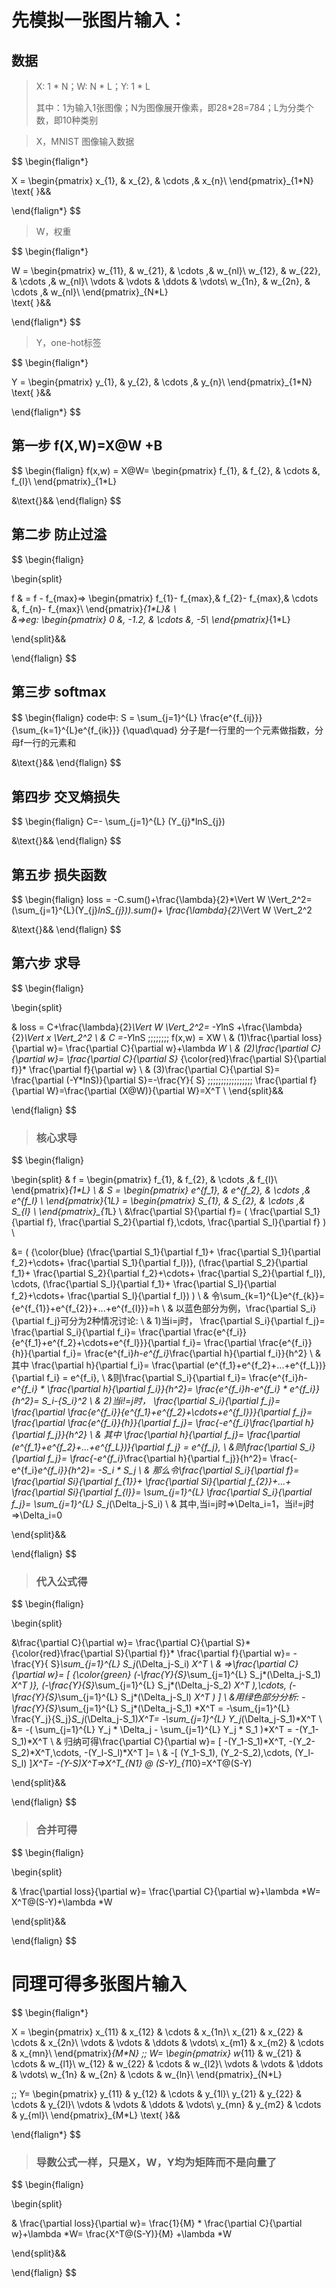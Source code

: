# 先模拟一张图片输入：

## 数据

> X: 1 * N；W: N * L；Y: 1 * L
>
> 其中：1为输入1张图像；N为图像展开像素，即28*28=784；L为分类个数，即10种类别

> X，MNIST 图像输入数据

$$
\begin{flalign*}

X = 
    \begin{pmatrix}
        x_{1}, & x_{2}, & \cdots ,& x_{n}\\
    \end{pmatrix}_{1*N}
\text{ }&&

\end{flalign*}
$$

> W，权重

$$
\begin{flalign*}

W = 
    \begin{pmatrix}
        w_{11}, & w_{21}, & \cdots ,& w_{nl}\\
        w_{12}, & w_{22}, & \cdots ,& w_{nl}\\
        \vdots & \vdots & \ddots & \vdots\\
        w_{1n}, & w_{2n}, & \cdots ,& w_{nl}\\
    \end{pmatrix}_{N*L}\
\text{ }&&

\end{flalign*}
$$

> Y，one-hot标签

$$
\begin{flalign*}

Y = 
    \begin{pmatrix}
        y_{1}, & y_{2}, & \cdots ,& y_{n}\\
    \end{pmatrix}_{1*N}
\text{ }&&

\end{flalign*}
$$

## 第一步 f(X,W)=X@W +B

$$
\begin{flalign}
f(x,w) = 
	X@W=
	\begin{pmatrix}
        f_{1}, & f_{2}, & \cdots &, f_{l}\\
    \end{pmatrix}_{1*L}

&\text{}&&
\end{flalign}
$$

## 第二步 防止过溢

$$
\begin{flalign}

\begin{split}

f  & = f - f_{max}=>
	\begin{pmatrix}
        f_{1}- f_{max},& f_{2}- f_{max},& \cdots &, f_{n}- f_{max}\\
    \end{pmatrix}_{1*L}&
    \\  
&=>eg:
    \begin{pmatrix}
        0 &, -1.2, & \cdots &, -5\\
    \end{pmatrix}_{1*L}
    
\end{split}&&

\end{flalign}
$$

## 第三步 softmax

$$
\begin{flalign}
code中:
S =	
	\sum_{j=1}^{L}
	\frac{e^{f_{ij}}}{\sum_{k=1}^{L}e^{f_{ik}}}
{\quad\quad}
分子是f一行里的一个元素做指数，分母f一行的元素和

&\text{}&&
\end{flalign}
$$

## 第四步 交叉熵损失

$$
\begin{flalign}
C=-
	\sum_{j=1}^{L}
	(Y_{j}*lnS_{j})

&\text{}&&
\end{flalign}
$$

## 第五步 损失函数

$$
\begin{flalign}
loss = 
	-C.sum()+\frac{\lambda}{2}*\Vert W \Vert_2^2=
	(\sum_{j=1}^{L}(Y_{j}*lnS_{j})).sum()+
	\frac{\lambda}{2}*\Vert W \Vert_2^2


&\text{}&&
\end{flalign}
$$

## 第六步 求导

$$
\begin{flalign}

\begin{split}

& loss = 
	C+\frac{\lambda}{2}*\Vert W \Vert_2^2=
	-Y*lnS +\frac{\lambda}{2}*\Vert x \Vert_2^2
	\\
& C =-Y*lnS \;\;\;\;\;\;\;\; f(x,w) = XW
	\\
& (1)\frac{\partial loss}{\partial w}=
	\frac{\partial C}{\partial w}+\lambda *W
	\\
& (2)\frac{\partial C}{\partial w}=
	\frac{\partial C}{\partial S}*
	{\color{red}\frac{\partial S}{\partial f}}*
	\frac{\partial f}{\partial w}
	\\
& (3)\frac{\partial C}{\partial S}=
	\frac{\partial (-Y*lnS)}{\partial S}=-\frac{Y}{ S}
	\;\;\;\;\;\;\;\;\;\;\;\;\;\;\;\;\;
	\frac{\partial f}{\partial W}=\frac{\partial (X@W)}{\partial W}=X^T
	\\
\end{split}&&

\end{flalign}
$$

> ### 核心求导

$$
\begin{flalign}

\begin{split}
& f = 
    \begin{pmatrix}
        f_{1}, & f_{2}, & \cdots ,& f_{l}\\
    \end{pmatrix}_{1*L}
\\
& S = 
	\begin{pmatrix}
        e^{f_1}, & e^{f_2}, & \cdots ,& e^{f_l}
    \\
    \end{pmatrix}_{1*L} =
    \begin{pmatrix}
        S_{1}, & S_{2}, & \cdots ,& S_{l}
    \\
    \end{pmatrix}_{1*L}
\\
&\frac{\partial S}{\partial f}=
	(
		\frac{\partial S_1}{\partial f},
		\frac{\partial S_2}{\partial f},\cdots,
		\frac{\partial S_l}{\partial f}
	)
\\

&=	(
		{\color{blue}
        (\frac{\partial S_1}{\partial f_1}+
        \frac{\partial S_1}{\partial f_2}+\cdots+
        \frac{\partial S_1}{\partial f_l})},
        (\frac{\partial S_2}{\partial f_1}+
        \frac{\partial S_2}{\partial f_2}+\cdots+
        \frac{\partial S_2}{\partial f_l}),
        \cdots,
        (\frac{\partial S_l}{\partial f_1}+
        \frac{\partial S_l}{\partial f_2}+\cdots+
        \frac{\partial S_l}{\partial f_l})
	)
\\
&
令\sum_{k=1}^{L}e^{f_{k}}={e^{f_{1}}+e^{f_{2}}+...+e^{f_{l}}}=h
\\
& 以蓝色部分为例，\frac{\partial S_i}{\partial f_j}可分为2种情况讨论:
\\
& 1)当i=j时，
\frac{\partial S_i}{\partial f_j}=
	\frac{\partial S_i}{\partial f_i}=
	\frac{\partial \frac{e^{f_i}}{e^{f_1}+e^{f_2}+\cdots+e^{f_l}}}{\partial f_i}=
	\frac{\partial \frac{e^{f_i}}{h}}{\partial f_i}=
	\frac{e^{f_i}*h-e^{f_i}*\frac{\partial h}{\partial f_i}}{h^2}
\\
& 其中
\frac{\partial h}{\partial f_i}=
	\frac{\partial (e^{f_1}+e^{f_2}+...+e^{f_L})}{\partial f_i}	=
	e^{f_i},
\\
&则\frac{\partial S_i}{\partial f_i}=
	\frac{e^{f_i}*h-e^{f_i} * \frac{\partial h}{\partial f_i}}{h^2}=
	\frac{e^{f_i}*h-e^{f_i} * e^{f_i}}{h^2}=
	S_i-{S_i}^2
\\
 & 2)当i!=j时，
\frac{\partial S_i}{\partial f_j}=
	\frac{\partial \frac{e^{f_i}}{e^{f_1}+e^{f_2}+\cdots+e^{f_l}}}{\partial f_j}=
	\frac{\partial \frac{e^{f_i}}{h}}{\partial f_j}=
	\frac{-e^{f_i}*\frac{\partial h}{\partial f_j}}{h^2}
\\
& 其中
\frac{\partial h}{\partial f_j}=
	\frac{\partial (e^{f_1}+e^{f_2}+...+e^{f_L})}{\partial f_j}	=
	e^{f_j},
\\
&则\frac{\partial S_i}{\partial f_j}=
	\frac{-e^{f_i}*\frac{\partial h}{\partial f_j}}{h^2}=
	\frac{-e^{f_i}*e^{f_i}}{h^2}=
	-S_i * S_j
\\
& 那么令\frac{\partial S_i}{\partial f}=
	\frac{\partial Si}{\partial f_{1}}+
    \frac{\partial Si}{\partial f_{2}}+...+
    \frac{\partial Si}{\partial f_{l}}=
    \sum_{j=1}^{L}
	\frac{\partial S_i}{\partial f_j}=
	\sum_{j=1}^{L}
	S_j*(\Delta_j-S_i)
\\
& 其中,当i=j时=>\Delta_i=1，当i!=j时=>\Delta_i=0
 
 
 
\end{split}&&

\end{flalign}
$$

> ### 代入公式得

$$
\begin{flalign}

\begin{split}

&\frac{\partial C}{\partial w}=
	\frac{\partial C}{\partial S}*
	{\color{red}\frac{\partial S}{\partial f}}*
	\frac{\partial f}{\partial w}=
	-\frac{Y}{ S}*\sum_{j=1}^{L}
	S_j*(\Delta_j-S_i)
	*X^T 
\\
& =>\frac{\partial C}{\partial w}=
	[
        {\color{green}
        (-\frac{Y}{S}*\sum_{j=1}^{L}
        S_j*(\Delta_j-S_1)
        *X^T )},
        (-\frac{Y}{S}*\sum_{j=1}^{L}
        S_j*(\Delta_j-S_2)
        *X^T ),\cdots,
        (-\frac{Y}{S}*\sum_{j=1}^{L}
        S_j*(\Delta_j-S_l)
        *X^T )
	]
\\
&用绿色部分分析:
-\frac{Y}{S}*\sum_{j=1}^{L}
        S_j*(\Delta_j-S_1)
        *X^T =
        -\sum_{j=1}^{L}
        \frac{Y_j}{S_j}*S_j*(\Delta_j-S_1)*X^T=
        -\sum_{j=1}^{L}
        Y_j*(\Delta_j-S_1)*X^T
\\
&= 
	-(
        \sum_{j=1}^{L} Y_j * \Delta_j 
        - 
        \sum_{j=1}^{L} Y_j * S_1
	)*X^T =
	-(Y_1-S_1)*X^T
\\
& 归纳可得\frac{\partial C}{\partial w}=
    [
		-(Y_1-S_1)*X^T,
		-(Y_2-S_2)*X^T,\cdots,
		-(Y_l-S_l)*X^T
    ]=
\\ &
    -[
		(Y_1-S_1),
		(Y_2-S_2),\cdots,
		(Y_l-S_l)
    ]*X^T=
    -(Y-S)*X^T=>X^T_{N*1} @ (S-Y)_{1*10}=X^T@(S-Y)

\end{split}&&

\end{flalign}
$$

> ### 合并可得

$$
\begin{flalign}

\begin{split}

& \frac{\partial loss}{\partial w}=
	\frac{\partial C}{\partial w}+\lambda *W=
	X^T@(S-Y)+\lambda *W



\end{split}&&

\end{flalign}
$$

# 同理可得多张图片输入

$$
\begin{flalign*}

X = 
    \begin{pmatrix}
        x_{11} & x_{12} & \cdots & x_{1n}\\
        x_{21} & x_{22} & \cdots & x_{2n}\\
        \vdots & \vdots & \ddots & \vdots\\
        x_{m1} & x_{m2} & \cdots & x_{mn}\\
    \end{pmatrix}_{M*N}
\;\;
W=
	\begin{pmatrix}
        w_{11} & w_{21} & \cdots & w_{l1}\\
        w_{12} & w_{22} & \cdots & w_{l2}\\
        \vdots & \vdots & \ddots & \vdots\\
        w_{1n} & w_{2n} & \cdots & w_{ln}\\
    \end{pmatrix}_{N*L}
 
\;\;
Y=
	\begin{pmatrix}
        y_{11} & y_{12} & \cdots & y_{1l}\\
        y_{21} & y_{22} & \cdots & y_{2l}\\
        \vdots & \vdots & \ddots & \vdots\\
        y_{mn} & y_{m2} & \cdots & y_{ml}\\
    \end{pmatrix}_{M*L}
\text{ }&&


\end{flalign*}
$$

> ### 导数公式一样，只是X，W，Y均为矩阵而不是向量了

$$
\begin{flalign}

\begin{split}

& \frac{\partial loss}{\partial w}=
	\frac{1}{M} *
	\frac{\partial C}{\partial w}+\lambda *W=
	\frac{X^T@(S-Y)}{M} +\lambda *W



\end{split}&&

\end{flalign}
$$


